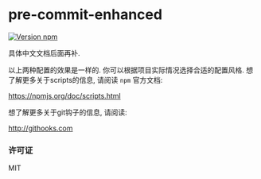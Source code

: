 # pre-commit-enhanced

[![Version npm][version]](http://browsenpm.org/package/ihook)

[version]: https://img.shields.io/npm/v/ihook.svg?style=flat-square

具体中文文档后面再补.

以上两种配置的效果是一样的. 你可以根据项目实际情况选择合适的配置风格. 想了解更多关于scripts的信息, 请阅读 `npm` 官方文档:

https://npmjs.org/doc/scripts.html

想了解更多关于git钩子的信息, 请阅读:

http://githooks.com

### 许可证

MIT